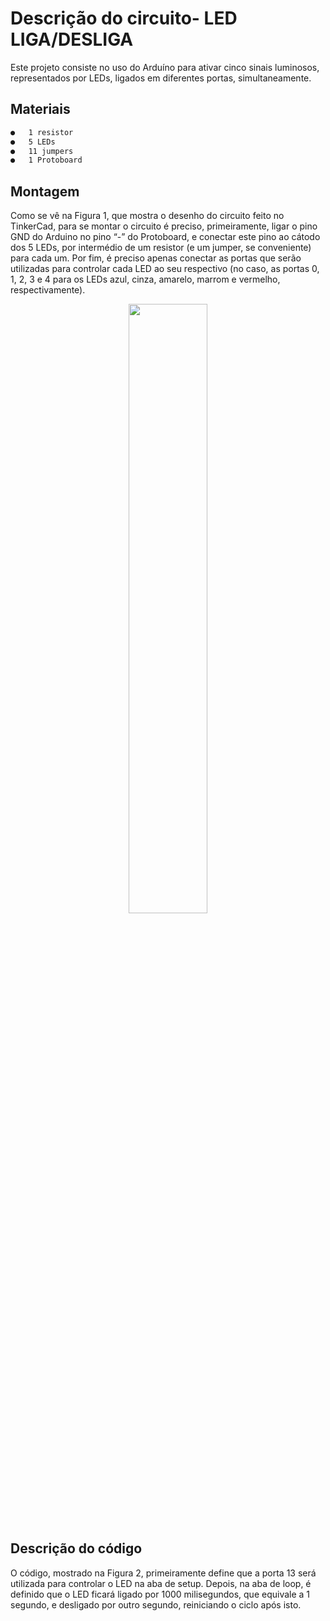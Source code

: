 # Descrição do circuito- LED LIGA/DESLIGA

Este projeto consiste no uso do Arduíno para ativar cinco sinais luminosos, representados por LEDs, ligados em diferentes portas, simultaneamente.

## Materiais
```sh
●	1 resistor
●	5 LEDs
●	11 jumpers
●	1 Protoboard

```
## Montagem

Como se vê na Figura 1, que mostra o desenho do circuito feito no TinkerCad, para se montar o circuito é preciso, primeiramente, ligar o pino GND do Arduino no pino “-” do Protoboard, e conectar este pino ao cátodo dos 5 LEDs, por intermédio de um resistor (e um jumper, se conveniente) para cada um. Por fim, é preciso apenas conectar as portas que serão utilizadas para controlar cada LED ao seu respectivo (no caso, as portas 0, 1, 2, 3 e 4 para os LEDs azul, cinza, amarelo, marrom e vermelho, respectivamente).
<div align="center">
<img src="https://user-images.githubusercontent.com/72284498/194414939-d7c55a9d-2781-4f7a-9fb6-50cc1c19c9da.png" width=50%>
</div>

## Descrição do código

O código, mostrado na Figura 2, primeiramente define que a porta 13 será utilizada para controlar o LED na aba de setup. Depois, na aba de loop, é definido que o LED ficará ligado por 1000 milisegundos, que equivale a 1 segundo, e desligado por outro segundo, reiniciando o ciclo após isto.





